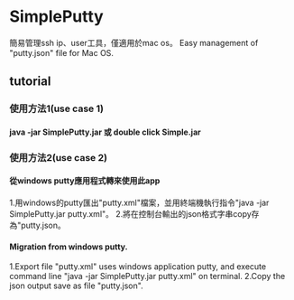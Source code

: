 # SimplePutty
簡易管理ssh ip、user工具，僅適用於mac os。 
Easy management of "putty.json" file for Mac OS.

## tutorial
### 使用方法1(use case 1)
#### java -jar SimplePutty.jar 或 double click Simple.jar

### 使用方法2(use case 2)
#### 從windows putty應用程式轉來使用此app
1.用windows的putty匯出"putty.xml"檔案，並用終端機執行指令"java -jar SimplePutty.jar putty.xml"。
2.將在控制台輸出的json格式字串copy存為"putty.json。

#### Migration from windows putty.
1.Export file "putty.xml" uses windows application putty, and execute command line "java -jar SimplePutty.jar putty.xml" on terminal.
2.Copy the json output save as file "putty.json".
